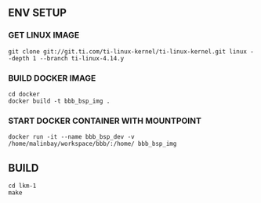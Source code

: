 ## ENV SETUP

### GET LINUX IMAGE

~~~
git clone git://git.ti.com/ti-linux-kernel/ti-linux-kernel.git linux --depth 1 --branch ti-linux-4.14.y
~~~

### BUILD DOCKER IMAGE 

~~~
cd docker
docker build -t bbb_bsp_img .
~~~

### START DOCKER CONTAINER WITH MOUNTPOINT

~~~
docker run -it --name bbb_bsp_dev -v /home/malinbay/workspace/bbb/:/home/ bbb_bsp_img
~~~

## BUILD

~~~
cd lkm-1
make 
~~~
